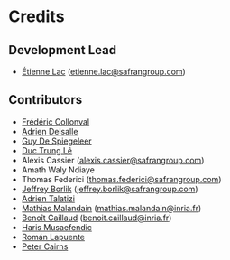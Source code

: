 # Credits

## Development Lead

* [Étienne Lac](https://gitlab.com/etienne.lac) (etienne.lac@safrangroup.com)

## Contributors

* [Frédéric Collonval](https://gitlab.com/fcollonval)
* [Adrien Delsalle](https://gitlab.com/adriendelsalle)
* [Guy De Spiegeleer](https://gitlab.com/GuyDS)
* [Duc Trung Lê](https://gitlab.com/ductrungle)
* Alexis Cassier (alexis.cassier@safrangroup.com)
* Amath Waly Ndiaye
* Thomas Federici (thomas.federici@safrangroup.com)
* [Jeffrey Borlik](https://gitlab.com/JeffreyBorlik) (jeffrey.borlik@safrangroup.com)
* [Adrien Talatizi](https://gitlab.com/AdrienTalatizi)
* [Mathias Malandain](https://gitlab.com/MathiasMalandain) (mathias.malandain@inria.fr)
* [Benoît Caillaud](https://gitlab.com/benoitcaillaud) (benoit.caillaud@inria.fr)
* [Haris Musaefendic](https://gitlab.com/musaefendic)
* [Román Lapuente](https://gitlab.com/roman.lapuente)
* [Peter Cairns](https://gitlab.com/petercairns_akka)
